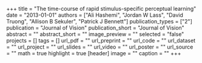 +++
title = "The time-course of rapid stimulus-specific perceptual learning"
date = "2013-01-01"
authors = ["Ali Hashemi", "Jordan W Lass", "David Truong", "Allison B Sekuler", "Patrick J Bennett"]
publication_types = ["2"]
publication = "Journal of Vision"
publication_short = "Journal of Vision"
abstract = ""
abstract_short = ""
image_preview = ""
selected = "false"
projects = []
tags = []
url_pdf = ""
url_preprint = ""
url_code = ""
url_dataset = ""
url_project = ""
url_slides = ""
url_video = ""
url_poster = ""
url_source = ""
math = true
highlight = true
[header]
image = ""
caption = ""
+++

